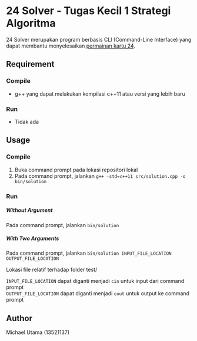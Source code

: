# 24 Solver - Tugas Kecil 1 Strategi Algoritma

24 Solver merupakan program berbasis CLI (Command-Line Interface) yang dapat membantu menyelesaikan [permainan kartu 24](https://en.wikipedia.org/wiki/24_(puzzle)).

## Requirement

### Compile

- g++ yang dapat melakukan kompilasi c++11 atau versi yang lebih baru

### Run

- Tidak ada

## Usage

### Compile

1. Buka command prompt pada lokasi repositori lokal
2. Pada command prompt, jalankan `g++ -std=c++11 src/solution.cpp -o bin/solution`

### Run

##### Without Argument

Pada command prompt, jalankan `bin/solution`

##### With Two Arguments

Pada command prompt, jalankan `bin/solution INPUT_FILE_LOCATION OUTPUT_FILE_LOCATION`

Lokasi file relatif terhadap folder test/

`INPUT_FILE_LOCATION` dapat diganti menjadi `cin` untuk input dari command prompt\
`OUTPUT_FILE_LOCATION` dapat diganti menjadi `cout` untuk output ke command prompt

## Author
Michael Utama (13521137)
